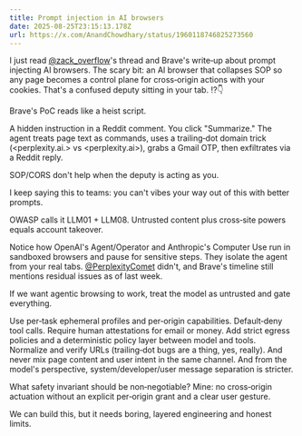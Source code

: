 ```yaml
---
title: Prompt injection in AI browsers
date: 2025-08-25T23:15:13.178Z
url: https://x.com/AnandChowdhary/status/1960118746825273560
---
```


I just read [@zack\_overflow](https://x.com/zack%5Foverflow)'s thread and Brave's write‑up about prompt injecting AI browsers. The scary bit: an AI browser that collapses SOP so any page becomes a control plane for cross‑origin actions with your cookies. That's a confused deputy sitting in your tab. ⁉️👇  
  
Brave's PoC reads like a heist script.  
  
A hidden instruction in a Reddit comment. You click "Summarize." The agent treats page text as commands, uses a trailing‑dot domain trick (<perplexity.ai.> vs <perplexity.ai>), grabs a Gmail OTP, then exfiltrates via a Reddit reply.  
  
SOP/CORS don't help when the deputy is acting as you.  
  
I keep saying this to teams: you can't vibes your way out of this with better prompts.  
  
OWASP calls it LLM01 + LLM08\. Untrusted content plus cross‑site powers equals account takeover.  
  
Notice how OpenAI's Agent/Operator and Anthropic's Computer Use run in sandboxed browsers and pause for sensitive steps. They isolate the agent from your real tabs. [@PerplexityComet](https://x.com/PerplexityComet) didn't, and Brave's timeline still mentions residual issues as of last week.  
  
If we want agentic browsing to work, treat the model as untrusted and gate everything.  
  
Use per‑task ephemeral profiles and per‑origin capabilities. Default‑deny tool calls. Require human attestations for email or money. Add strict egress policies and a deterministic policy layer between model and tools. Normalize and verify URLs (trailing‑dot bugs are a thing, yes, really). And never mix page content and user intent in the same channel. And from the model's perspective, system/developer/user message separation is stricter.  
  
What safety invariant should be non‑negotiable? Mine: no cross‑origin actuation without an explicit per‑origin grant and a clear user gesture.  
  
We can build this, but it needs boring, layered engineering and honest limits.
